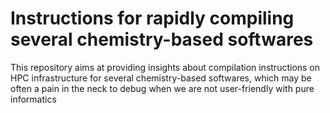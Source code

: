 # Instructions for rapidly compiling several chemistry-based softwares
This repository aims at providing insights about compilation instructions on HPC infrastructure for several chemistry-based softwares, which may be often a pain in the neck to debug when we are not user-friendly with pure informatics
